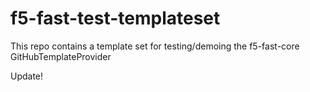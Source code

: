 # f5-fast-test-templateset
This repo contains a template set for testing/demoing the f5-fast-core GitHubTemplateProvider

Update!
